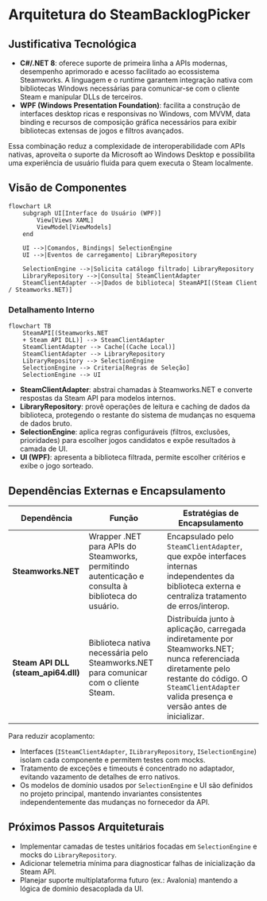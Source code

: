 # Arquitetura do SteamBacklogPicker

## Justificativa Tecnológica
- **C#/.NET 8**: oferece suporte de primeira linha a APIs modernas, desempenho aprimorado e acesso facilitado ao ecossistema Steamworks. A linguagem e o runtime garantem integração nativa com bibliotecas Windows necessárias para comunicar-se com o cliente Steam e manipular DLLs de terceiros.
- **WPF (Windows Presentation Foundation)**: facilita a construção de interfaces desktop ricas e responsivas no Windows, com MVVM, data binding e recursos de composição gráfica necessários para exibir bibliotecas extensas de jogos e filtros avançados.

Essa combinação reduz a complexidade de interoperabilidade com APIs nativas, aproveita o suporte da Microsoft ao Windows Desktop e possibilita uma experiência de usuário fluida para quem executa o Steam localmente.

## Visão de Componentes

```mermaid
flowchart LR
    subgraph UI[Interface do Usuário (WPF)]
        View[Views XAML]
        ViewModel[ViewModels]
    end

    UI -->|Comandos, Bindings| SelectionEngine
    UI -->|Eventos de carregamento| LibraryRepository

    SelectionEngine -->|Solicita catálogo filtrado| LibraryRepository
    LibraryRepository -->|Consulta| SteamClientAdapter
    SteamClientAdapter -->|Dados de biblioteca| SteamAPI[(Steam Client / Steamworks.NET)]
```

### Detalhamento Interno

```mermaid
flowchart TB
    SteamAPI[(Steamworks.NET
    + Steam API DLL)] --> SteamClientAdapter
    SteamClientAdapter --> Cache[(Cache Local)]
    SteamClientAdapter --> LibraryRepository
    LibraryRepository --> SelectionEngine
    SelectionEngine --> Criteria[Regras de Seleção]
    SelectionEngine --> UI
```

- **SteamClientAdapter**: abstrai chamadas à Steamworks.NET e converte respostas da Steam API para modelos internos.
- **LibraryRepository**: provê operações de leitura e caching de dados da biblioteca, protegendo o restante do sistema de mudanças no esquema de dados bruto.
- **SelectionEngine**: aplica regras configuráveis (filtros, exclusões, prioridades) para escolher jogos candidatos e expõe resultados à camada de UI.
- **UI (WPF)**: apresenta a biblioteca filtrada, permite escolher critérios e exibe o jogo sorteado.

## Dependências Externas e Encapsulamento

| Dependência | Função | Estratégias de Encapsulamento |
|-------------|--------|--------------------------------|
| **Steamworks.NET** | Wrapper .NET para APIs do Steamworks, permitindo autenticação e consulta à biblioteca do usuário. | Encapsulado pelo `SteamClientAdapter`, que expõe interfaces internas independentes da biblioteca externa e centraliza tratamento de erros/interop. |
| **Steam API DLL (steam_api64.dll)** | Biblioteca nativa necessária pelo Steamworks.NET para comunicar com o cliente Steam. | Distribuída junto à aplicação, carregada indiretamente por Steamworks.NET; nunca referenciada diretamente pelo restante do código. O `SteamClientAdapter` valida presença e versão antes de inicializar. |

Para reduzir acoplamento:
- Interfaces (`ISteamClientAdapter`, `ILibraryRepository`, `ISelectionEngine`) isolam cada componente e permitem testes com mocks.
- Tratamento de exceções e timeouts é concentrado no adaptador, evitando vazamento de detalhes de erro nativos.
- Os modelos de domínio usados por `SelectionEngine` e UI são definidos no projeto principal, mantendo invariantes consistentes independentemente das mudanças no fornecedor da API.

## Próximos Passos Arquiteturais
- Implementar camadas de testes unitários focadas em `SelectionEngine` e mocks do `LibraryRepository`.
- Adicionar telemetria mínima para diagnosticar falhas de inicialização da Steam API.
- Planejar suporte multiplataforma futuro (ex.: Avalonia) mantendo a lógica de domínio desacoplada da UI.
